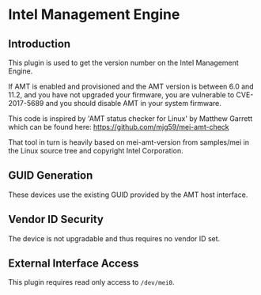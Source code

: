 # Intel Management Engine

## Introduction

This plugin is used to get the version number on the Intel Management Engine.

If AMT is enabled and provisioned and the AMT version is between 6.0 and 11.2,
and you have not upgraded your firmware, you are vulnerable to CVE-2017-5689 and
you should disable AMT in your system firmware.

This code is inspired by 'AMT status checker for Linux' by Matthew Garrett
which can be found here: <https://github.com/mjg59/mei-amt-check>

That tool in turn is heavily based on mei-amt-version from samples/mei in the
Linux source tree and copyright Intel Corporation.

## GUID Generation

These devices use the existing GUID provided by the AMT host interface.

## Vendor ID Security

The device is not upgradable and thus requires no vendor ID set.

## External Interface Access

This plugin requires read only access to `/dev/mei0`.
